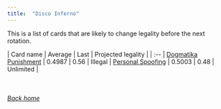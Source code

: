 ```yaml
---
title:  "Disco Inferno"
---
```


This is a list of cards that are likely to change legality before the next rotation.

| Card name | Average | Last | Projected legality |
| :-- |
[Dogmatika Punishment](https://db.ygoprodeck.com/card/?search=Dogmatika%20Punishment) | 0.4987 | 0.56 | Illegal |
[Personal Spoofing](https://db.ygoprodeck.com/card/?search=Personal%20Spoofing) | 0.5003 | 0.48 | Unlimited |

<br>

###### [Back home](index)